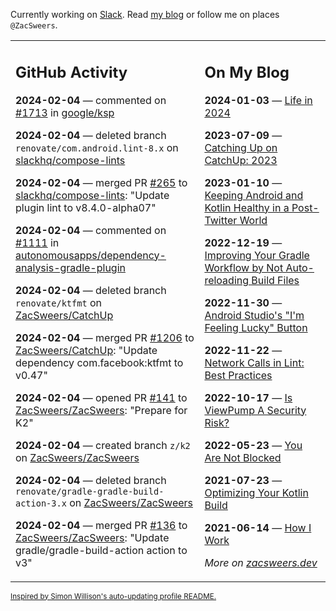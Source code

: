 Currently working on [Slack](https://slack.com/). Read [my blog](https://zacsweers.dev/) or follow me on places `@ZacSweers`.

<table><tr><td valign="top" width="60%">

## GitHub Activity
<!-- githubActivity starts -->
**2024-02-04** — commented on [#1713](https://github.com/google/ksp/issues/1713#issuecomment-1925925662) in [google/ksp](https://github.com/google/ksp)

**2024-02-04** — deleted branch `renovate/com.android.lint-8.x` on [slackhq/compose-lints](https://github.com/slackhq/compose-lints)

**2024-02-04** — merged PR [#265](https://github.com/slackhq/compose-lints/pull/265) to [slackhq/compose-lints](https://github.com/slackhq/compose-lints): "Update plugin lint to v8.4.0-alpha07"

**2024-02-04** — commented on [#1111](https://github.com/autonomousapps/dependency-analysis-gradle-plugin/issues/1111#issuecomment-1925867710) in [autonomousapps/dependency-analysis-gradle-plugin](https://github.com/autonomousapps/dependency-analysis-gradle-plugin)

**2024-02-04** — deleted branch `renovate/ktfmt` on [ZacSweers/CatchUp](https://github.com/ZacSweers/CatchUp)

**2024-02-04** — merged PR [#1206](https://github.com/ZacSweers/CatchUp/pull/1206) to [ZacSweers/CatchUp](https://github.com/ZacSweers/CatchUp): "Update dependency com.facebook:ktfmt to v0.47"

**2024-02-04** — opened PR [#141](https://github.com/ZacSweers/ZacSweers/pull/141) to [ZacSweers/ZacSweers](https://github.com/ZacSweers/ZacSweers): "Prepare for K2"

**2024-02-04** — created branch `z/k2` on [ZacSweers/ZacSweers](https://github.com/ZacSweers/ZacSweers)

**2024-02-04** — deleted branch `renovate/gradle-gradle-build-action-3.x` on [ZacSweers/ZacSweers](https://github.com/ZacSweers/ZacSweers)

**2024-02-04** — merged PR [#136](https://github.com/ZacSweers/ZacSweers/pull/136) to [ZacSweers/ZacSweers](https://github.com/ZacSweers/ZacSweers): "Update gradle/gradle-build-action action to v3"
<!-- githubActivity ends -->
</td><td valign="top" width="40%">

## On My Blog
<!-- blog starts -->
**2024-01-03** — [Life in 2024](https://www.zacsweers.dev/life-in-2024/)

**2023-07-09** — [Catching Up on CatchUp: 2023](https://www.zacsweers.dev/catching-up-on-catchup-2023/)

**2023-01-10** — [Keeping Android and Kotlin Healthy in a Post-Twitter World](https://www.zacsweers.dev/keeping-android-healthy/)

**2022-12-19** — [Improving Your Gradle Workflow by Not Auto-reloading Build Files](https://www.zacsweers.dev/improving-your-workflow-by-not-auto-reloading-build-files/)

**2022-11-30** — [Android Studio's "I'm Feeling Lucky" Button](https://www.zacsweers.dev/android-studios-im-feeling-lucky-button/)

**2022-11-22** — [Network Calls in Lint: Best Practices](https://www.zacsweers.dev/network-calls-in-lint-best-practices/)

**2022-10-17** — [Is ViewPump A Security Risk?](https://www.zacsweers.dev/is-viewpump-a-security-risk/)

**2022-05-23** — [You Are Not Blocked](https://www.zacsweers.dev/you-are-not-blocked/)

**2021-07-23** — [Optimizing Your Kotlin Build](https://www.zacsweers.dev/optimizing-your-kotlin-build/)

**2021-06-14** — [How I Work](https://www.zacsweers.dev/how-i-work/)
<!-- blog ends -->
_More on [zacsweers.dev](https://zacsweers.dev/)_
</td></tr></table>

<sub><a href="https://simonwillison.net/2020/Jul/10/self-updating-profile-readme/">Inspired by Simon Willison's auto-updating profile README.</a></sub>